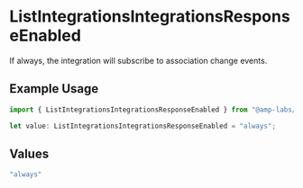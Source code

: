 # ListIntegrationsIntegrationsResponseEnabled

If always, the integration will subscribe to association change events.

## Example Usage

```typescript
import { ListIntegrationsIntegrationsResponseEnabled } from "@amp-labs/sdk-node-platform/models/operations";

let value: ListIntegrationsIntegrationsResponseEnabled = "always";
```

## Values

```typescript
"always"
```